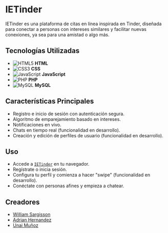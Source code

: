 # IETinder

IETinder es una plataforma de citas en línea inspirada en Tinder, diseñada para conectar a personas con intereses similares y facilitar nuevas conexiones, ya sea para una amistad o algo más.

## Tecnologías Utilizadas
- ![HTML5](https://img.shields.io/badge/HTML5-E34F26?style=flat-square&logo=html5&logoColor=white) **HTML**
- ![CSS3](https://img.shields.io/badge/CSS3-1572B6?style=flat-square&logo=css3&logoColor=white) **CSS**
- ![JavaScript](https://img.shields.io/badge/JavaScript-F7DF1E?style=flat-square&logo=javascript&logoColor=black) **JavaScript**
- ![PHP](https://img.shields.io/badge/PHP-777BB4?style=flat-square&logo=php&logoColor=white) **PHP**
- ![MySQL](https://img.shields.io/badge/MySQL-4479A1?style=flat-square&logo=mysql&logoColor=white) **MySQL**

## Características Principales
- Registro e inicio de sesión con autenticación segura.
- Algoritmo de emparejamiento basado en intereses.
- Notificaciones en vivo.
- Chats en tiempo real (funcionalidad en desarrollo).
- Creación y edición de perfiles de usuario (funcionalidad en desarrollo).

## Uso
- Accede a [`IETinder`](https://tinder5.ieti.site/) en tu navegador.
- Regístrate o inicia sesión.
- Configura tu perfil y comienza a hacer "swipe" (funcionalidad en desarrollo).
- Conéctate con personas afines y empieza a chatear.

## Creadores

- [William Sargisson](https://github.com/WilliamSCastro)
- [Adrian Hernandez](https://github.com/adriaht)
- [Unai Muñoz](https://github.com/UnaiMunoz)

